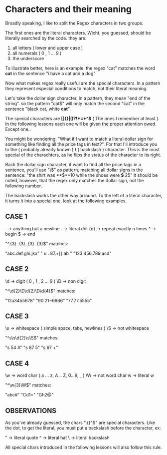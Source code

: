 # Characters and their meaning

Broadly speaking, I like to split the Regex characters in two groups.

The first ones are the literal characters. Wicht, you guessed, should be literally searched by the code. they are:

1. all letters ( lower and upper case )
2. all numerals ( 0 , 1 ... 9 )
3. the underscore

To illustrate better, here is an example: the regex "cat" matches the word **cat** in the sentence "i have a cat and a dog"

Now what makes regex really useful are the special characters. In a pattern they represent especial conditions to match, not their literal meaning. 

Let's take the dollar sign character. In a pattern, they mean "end of the string". so the pattern "cat$" will only match the second "cat" in the sentence "black cat, white **cat**".

   The special characters are **[]{}|()\?!*=+^$** ( The ones I remember at least ). In the following lessons each one will be given the proper attention owed. Except one..

You might be wondering: "What if I want to match a literal dollar sign for something like finding all the price tags in text?". For that I'll introduce you to the ( probably already known ) **\\** ( backslash ) character. This is the most special of the charachters, as he flips the status of the character to its right.

Back the dollar sign character, if want to find all the price tags in a sentence, you'll use "\\$" as pattern, matching all dollar signs in the sentence: "the shirt was **$**10 while the shoes were **$** 25" It should be noted, however, that the regex only matches the dollar sign, not the following number.

The backslash works the other way arround. To the left of a literal character, it turns it into a special one. look at the following examples.

## CASE 1 

   .   -> anything but a newline
   \.  -> literal dot
   {n} -> repeat exactly n times
   ^   -> begin
   $   -> end

   "^.{3}\..{3}\..{3}\..{3}$" matches:

   "abc.def.ghi.jkx"
   " u . 87.+[{.ab "
   "123.456.789.acd"

## CASE 2 

   \d -> digit ( 0 , 1 , 2 ... 9 )
   \D -> non digit

   "^\d{2}\D\d{2}\D\d{4}$" matches:

   "12a34b5678"
   "90 21~6666"
   "77.77.5555"

## CASE 3 

   \s -> whitespace ( simple space, tabs, newlines )
   \S -> not whitespace

   "^s\s\d{2}\s\S$" matches:

   "s 54 A"
   "s 87 5"
   "s 97
   +"
   
## CASE 4 

   \w -> word char ( a ... z, A .. Z, 0...9, _ )
   \W -> not word char
   w  -> literal w

   "^\w{3}\W$" matches:

   "abc#"
   "Cd1="
   "Gh2@"

## OBSERVATIONS 

   As you've already guessed, the chars "\.{}^$" are special
   characters. Like the dot, to get the literal, you must put
   a backslash before the character, ex:

   \" -> literal quote
   \^ -> literal hat
   \\ -> literal backslash

   All special chars introduced in the following lessons will
   also follow this rule.

